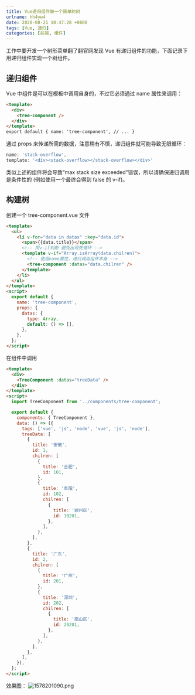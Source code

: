 ```yaml
---
title: Vue递归组件做一个简单的树
urlname: hh4yw4
date: 2020-08-21 10:47:28 +0800
tags: [Vue, 递归]
categories: [前端, 组件]
---
```


工作中要开发一个树形菜单翻了翻官网发现 Vue 有递归组件的功能，下面记录下用递归组件实现一个树组件。

## 递归组件

Vue 中组件是可以在模板中调用自身的，不过它必须通过 name 属性来调用：

```html
<template>
  <div>
    <tree-component />
  </div>
</template>
export default { name: 'tree-component', // ... }
```

通过 props 来传递所需的数据，注意稍有不慎，递归组件就可能导致无限循环：

```javascript
name: 'stack-overflow',
template: '<div><stack-overflow></stack-overflow></div>'
```

类似上述的组件将会导致“max stack size exceeded”错误，所以请确保递归调用是条件性的 (例如使用一个最终会得到 false 的 v-if)。

## 构建树

创建一个 tree-component.vue 文件

```html
<template>
  <ul>
    <li v-for="data in datas" :key="data.id">
      <span>{{data.title}}</span>
      <!-- 用v-if判断 避免出现死循环 -->
      <template v-if="Array.isArray(data.chilren)">
        <!-- 使用name属性，递归调用组件本身 -->
        <tree-component :datas="data.chilren" />
      </template>
    </li>
  </ul>
</template>
<script>
  export default {
    name: 'tree-component',
    props: {
      datas: {
        type: Array,
        default: () => [],
      },
    },
  };
</script>
```

在组件中调用

```html
<template>
  <div>
    <TreeComponent :datas="treeData" />
  </div>
</template>
<script>
  import TreeComponent from '../components/tree-component';

  export default {
    components: { TreeComponent },
    data: () => ({
      tags: ['vue', 'js', 'node', 'vue', 'js', 'node'],
      treeData: [
        {
          title: '安徽',
          id: 1,
          chilren: [
            {
              title: '合肥',
              id: 101,
            },
            {
              title: '阜阳',
              id: 102,
              chilren: [
                {
                  title: '颍州区',
                  id: 10201,
                },
              ],
            },
          ],
        },
        {
          title: '广东',
          id: 2,
          chilren: [
            {
              title: '广州',
              id: 201,
            },
            {
              title: '深圳',
              id: 202,
              chilren: [
                {
                  title: '南山区',
                  id: 20201,
                },
              ],
            },
          ],
        },
      ],
    }),
  };
</script>
```

效果图：
![1578201090.png](/images/post/1597978182108-ebf60c9d-07e4-4e37-804c-c1d8b05e7c46.png)
